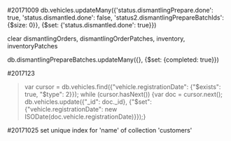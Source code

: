 #20171009
db.vehicles.updateMany({'status.dismantlingPrepare.done': true, 'status.dismantled.done': false, 'status2.dismantlingPrepareBatchIds': {$size: 0}}, {$set: {'status.dismantled.done': true}})

clear dismantlingOrders, dismantlingOrderPatches, inventory, inventoryPatches

db.dismantlingPrepareBatches.updateMany({}, {$set: {completed: true}})

#2017123
> var cursor = db.vehicles.find({"vehicle.registrationDate": {"$exists": true, "$type": 2}});
> while (cursor.hasNext()) {var doc = cursor.next(); db.vehicles.update({"_id": doc._id}, {"$set": {"vehicle.registrationDate": new ISODate(doc.vehicle.registrationDate)}});}

#20171025
set unique index for 'name' of collection 'customers'